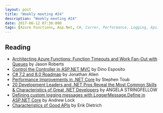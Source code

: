 ```yaml
---
layout: post
title: "Weekly meeting #24"
description: "Weekly meeting #24"
date: 2017-06-12 07:30:000
tags: [Azure Functions, Asp.Net, C#, Carrer, Performance, Logging, Api]
--- 
```

 
## Reading

* [Architecting Azure Functions: Function Timeouts and Work Fan-Out with Queues](http://dontcodetired.com/blog/post/Architecting-Azure-Functions-Function-Timeouts-and-Work-Fan-Out-with-Queues) by Jason Roberts
* [Control the Controller in ASP.NET MVC](https://www.simple-talk.com/dotnet/asp-net/control-controller-asp-net-mvc/) by Dino Esposito
* [C# 7.2 and 8.0 Roadmap](https://www.infoq.com/news/2017/06/CSharp-7.2) by Jonathan Allen 
* [Performance Improvements in .NET Core](https://blogs.msdn.microsoft.com/dotnet/2017/06/07/performance-improvements-in-net-core/) by Stephen Toub
* [20 Development Leaders and .NET Pros Reveal the Most Common Skills & Characteristics of Great .NET Developers](https://stackify.com/net-developer-skills/) by ANGELA STRINGFELLOW
* [Defining custom logging messages with LoggerMessage.Define in ASP.NET Core](https://andrewlock.net/defining-custom-logging-messages-with-loggermessage-define-in-asp-net-core/) by Andrew Lock
* [Characteristics of Good APIs](http://www.daedtech.com/characteristics-good-apis/) by Erik Dietrich